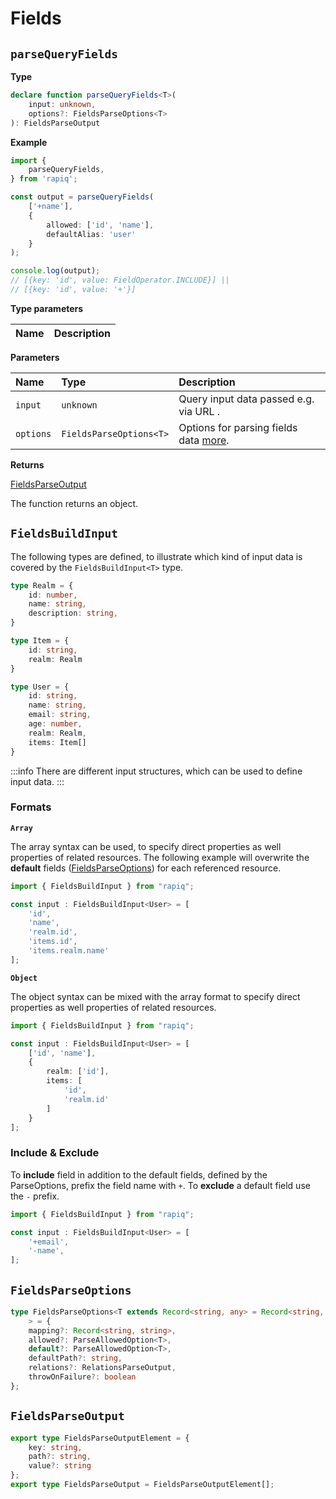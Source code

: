 # Fields

## `parseQueryFields`

**Type**
```ts
declare function parseQueryFields<T>(
    input: unknown,
    options?: FieldsParseOptions<T>
): FieldsParseOutput
```

**Example**

```typescript
import {
    parseQueryFields,
} from 'rapiq';

const output = parseQueryFields(
    ['+name'],
    {
        allowed: ['id', 'name'],
        defaultAlias: 'user'
    }
);

console.log(output);
// [{key: 'id', value: FieldOperator.INCLUDE}] ||
// [{key: 'id', value: '+'}]
```

**Type parameters**

| Name  | Description |
|:------|:------------|


**Parameters**

| Name      | Type                    | Description                                                  |
|:----------|:------------------------|:-------------------------------------------------------------|
| `input`   | `unknown`               | Query input data passed e.g. via URL .                       |
| `options` | `FieldsParseOptions<T>` | Options for parsing fields data [more](#fieldsparseoptions). |

**Returns**

[FieldsParseOutput](#fieldsparseoutput)

The function returns an object.

## `FieldsBuildInput`
The following types are defined, to illustrate which kind of input data is covered by the 
`FieldsBuildInput<T>` type.

```typescript
type Realm = {
    id: number,
    name: string,
    description: string,
}

type Item = {
    id: string,
    realm: Realm
}

type User = {
    id: string,
    name: string,
    email: string,
    age: number,
    realm: Realm, 
    items: Item[]
}
```

:::info
There are different input structures, which can be used to define input data. 
:::

### Formats

**`Array`**

The array syntax can be used, to specify direct properties as well properties of related resources.
The following example will overwrite the **default** fields ([FieldsParseOptions](#fieldsparseoptions)) for each referenced resource.

```typescript
import { FieldsBuildInput } from "rapiq";

const input : FieldsBuildInput<User> = [
    'id',
    'name',
    'realm.id',
    'items.id',
    'items.realm.name'
];
```

**`Object`**

The object syntax can be mixed with the array format to specify direct properties as well properties of related resources. 

```typescript
import { FieldsBuildInput } from "rapiq";

const input : FieldsBuildInput<User> = [
    ['id', 'name'],
    {
        realm: ['id'],
        items: [
            'id',
            'realm.id'
        ]
    }
];
```

### Include & Exclude

To **include** field in addition to the default fields, defined by the ParseOptions, prefix the field name with `+`.
To **exclude** a default field use the `-` prefix.

```typescript
import { FieldsBuildInput } from "rapiq";

const input : FieldsBuildInput<User> = [
    '+email',
    '-name',
];
```

## `FieldsParseOptions`

```typescript
type FieldsParseOptions<T extends Record<string, any> = Record<string, any>,
    > = {
    mapping?: Record<string, string>,
    allowed?: ParseAllowedOption<T>,
    default?: ParseAllowedOption<T>,
    defaultPath?: string,
    relations?: RelationsParseOutput,
    throwOnFailure?: boolean
};
```

## `FieldsParseOutput`

```typescript
export type FieldsParseOutputElement = {
    key: string,
    path?: string,
    value?: string
};
export type FieldsParseOutput = FieldsParseOutputElement[];
```

